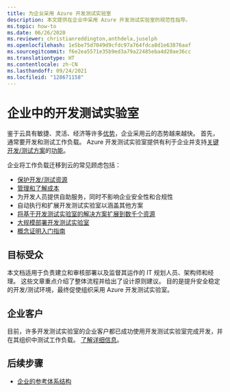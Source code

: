 ```yaml
---
title: 为企业采用 Azure 开发测试实验室
description: 本文提供在企业中采用 Azure 开发测试实验室的规范性指导。
ms.topic: how-to
ms.date: 06/26/2020
ms.reviewer: christianreddington,anthdela,juselph
ms.openlocfilehash: 1e5be75d7049d9cfdc97a764fdca8d1e63876aaf
ms.sourcegitcommit: f6e2ea5571e35b9ed3a79a22485eba4d20ae36cc
ms.translationtype: HT
ms.contentlocale: zh-CN
ms.lasthandoff: 09/24/2021
ms.locfileid: "128671158"
---
```

# <a name="devtest-labs-in-the-enterprise"></a>企业中的开发测试实验室
鉴于云具有敏捷、灵活、经济等许多[优势](/azure/architecture/cloud-adoption/business-strategy/cloud-migration-business-case)，企业采用云的态势越来越快。 首先，通常要开发和测试工作负载。 Azure 开发测试实验室提供有利于企业并支持[关键开发/测试方案](devtest-lab-guidance-get-started.md)的[功能](devtest-lab-concepts.md)。

企业将工作负载迁移到云的常见顾虑包括：

- [保护开发/测试资源](devtest-lab-guidance-governance-policy-compliance.md)
- [管理和了解成本](devtest-lab-guidance-governance-cost-ownership.md)
- 为开发人员提供自助服务，同时不影响企业安全性和合规性
- 自动执行和扩展开发测试实验室以涵盖其他方案
- [将基于开发测试实验室的解决方案扩展到数千个资源](devtest-lab-guidance-scale.md)
- [大规模部署开发测试实验室](devtest-lab-guidance-orchestrate-implementation.md)
- [概念证明入门指南](devtest-lab-guidance-orchestrate-implementation.md)

## <a name="intended-audience"></a>目标受众
本文档适用于负责建立和审核部署以及监督其运作的 IT 规划人员、架构师和经理。 这些文章重点介绍了整体流程并给出了设计原则建议。 目的是提升安全稳定的开发/测试环境，最终促使组织采用 Azure 开发测试实验室。

## <a name="enterprise-customers"></a>企业客户

目前，许多开发测试实验室的企业客户都已成功使用开发测试实验室完成开发，并在其组织中测试工作负载。 [了解详细信息](https://azure.microsoft.com/case-studies/?term=DevTest+labs)。

## <a name="next-steps"></a>后续步骤
- [企业的参考体系结构](devtest-lab-reference-architecture.md)
